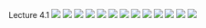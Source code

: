 Lecture 4.1
![](https://github.com/csn3rd/Ethics19Spring2020/blob/master/4.1.01%20Utilitarianism%201.0.png)
![](https://github.com/csn3rd/Ethics19Spring2020/blob/master/4.1.02%20Issues%20in%20the%20Beta%20Test%20of%20Utilitarianism%201.png)
![](https://github.com/csn3rd/Ethics19Spring2020/blob/master/4.1.03%20Issues%20in%20the%20Beta%20Test%20of%20Utilitarianism%202.png)
![](https://github.com/csn3rd/Ethics19Spring2020/blob/master/4.1.04%20Mill's%20Form%20of%20Rule%20Utilitarianism.png)
![](https://github.com/csn3rd/Ethics19Spring2020/blob/master/4.1.05%20Rule%20Utilitarianism.png)
![](https://github.com/csn3rd/Ethics19Spring2020/blob/master/4.1.06%20Formulating%20Maxims.png)
![](https://github.com/csn3rd/Ethics19Spring2020/blob/master/4.1.07%20Rule%20Utilitarianism%20on%20Maxims.png)
![](https://github.com/csn3rd/Ethics19Spring2020/blob/master/4.1.08%20Rule%20Utilitarianism%20vs%20Kant%201.png)
![](https://github.com/csn3rd/Ethics19Spring2020/blob/master/4.1.09%20Rule%20Utilitarianism%20vs%20Kant%202.png)
![](https://github.com/csn3rd/Ethics19Spring2020/blob/master/4.1.10%20Rule%20Utilitarianism%20and%20Exceptional%20Cases.png)
![](https://github.com/csn3rd/Ethics19Spring2020/blob/master/4.1.11%20Versions%20of%20Utilitarianism.png)
![](https://github.com/csn3rd/Ethics19Spring2020/blob/master/4.1.12%20Issues%20in%20Consequentialism%202.0.png)
![](https://github.com/csn3rd/Ethics19Spring2020/blob/master/4.1.13%20Issues%20in%20Consequentialism%202.0%20and%203.0.png)

